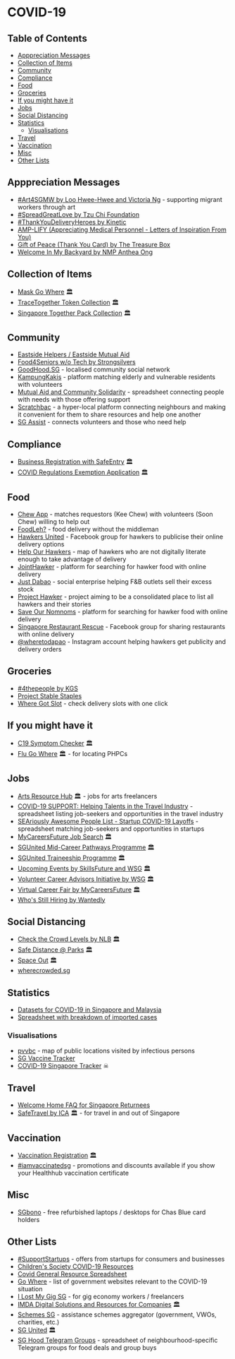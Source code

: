 # COVID-19

<!-- omit in toc -->
## Table of Contents

- [Apppreciation Messages](#apppreciation-messages)
- [Collection of Items](#collection-of-items)
- [Community](#community)
- [Compliance](#compliance)
- [Food](#food)
- [Groceries](#groceries)
- [If you might have it](#if-you-might-have-it)
- [Jobs](#jobs)
- [Social Distancing](#social-distancing)
- [Statistics](#statistics)
  - [Visualisations](#visualisations)
- [Travel](#travel)
- [Vaccination](#vaccination)
- [Misc](#misc)
- [Other Lists](#other-lists)

## Apppreciation Messages

- [#Art4SGMW by Loo Hwee-Hwee and Victoria Ng](https://www.facebook.com/Art4SGMW) - supporting migrant workers through art
- [#SpreadGreatLove by Tzu Chi Foundation](https://www.kudoboard.com/boards/0dJqy9dE)
- [#ThankYouDeliveryHeroes by Kinetic](https://www.thankyoudeliveryheroes.com)
- [AMP-LIFY (Appreciating Medical Personnel - Letters of Inspiration From You)](https://www.facebook.com/sgamplify/)
- [Gift of Peace (Thank You Card) by The Treasure Box](https://www.thetreasurebox.sg/products/gift-of-peace-thank-you-card)
- [Welcome In My Backyard by NMP Anthea Ong](https://www.wimby.sg)

## Collection of Items

- [Mask Go Where](https://mask.gowhere.gov.sg) 🏛️
- [TraceTogether Token Collection](https://token.gowhere.gov.sg) 🏛️
- [Singapore Together Pack Collection](https://sgtogetherpack.gowhere.gov.sg) 🏛️

## Community

- [Eastside Helpers / Eastside Mutual Aid](https://linktr.ee/Eastsidehelpers)
- [Food4Seniors w/o Tech by Strongsilvers](https://gifting.sg/food4seniors)
- [GoodHood.SG](https://www.goodhoodsg.com) - localised community social network
- [KampungKakis](https://kampungkakis.org) - platform matching elderly and vulnerable residents with volunteers
- [Mutual Aid and Community Solidarity](https://docs.google.com/spreadsheets/d/1XzScy_hXVg7hVScZ_g6RBxq-ubkyvt601zD88w1IOo4) - spreadsheet connecting people with needs with those offering support
- [Scratchbac](https://scratchbac.com) - a hyper-local platform connecting neighbours and making it convenient for them to share resources and help one another
- [SG Assist](https://www.sgassist.com) - connects volunteers and those who need help

## Compliance

- [Business Registration with SafeEntry](https://www.safeentry.gov.sg) 🏛️
- [COVID Regulations Exemption Application](https://www.gobusiness.gov.sg/covid) 🏛️

## Food

- [Chew App](https://www.chewapp.co) - matches requestors (Kee Chew) with volunteers (Soon Chew) willing to help out
- [FoodLeh?](https://www.foodleh.app) - food delivery without the middleman
- [Hawkers United](https://www.facebook.com/groups/HawkersUnited2020/) - Facebook group for hawkers to publicise their online delivery options
- [Help Our Hawkers](https://www.google.com/maps/d/viewer?mid=1XcpTiJpt_O-Rw6Wu8qrtCm_Ek9VUgIDF&ll=1.3174863749308747%2C103.87869089999995&z=14) - map of hawkers who are not digitally literate enough to take advantage of delivery
- [JointHawker](https://www.jointhawker.com/en/) - platform for searching for hawker food with online delivery
- [Just Dabao](https://justdabao.com/) - social enterprise helping F&B outlets sell their excess stock
- [Project Hawker](https://projecthawker.com/) - project aiming to be a consolidated place to list all hawkers and their stories
- [Save Our Nomnoms](https://www.saveournomnoms.com) - platform for searching for hawker food with online delivery
- [Singapore Restaurant Rescue](https://www.facebook.com/groups/703761213763956/) - Facebook group for sharing restaurants with online delivery
- [@wheretodapao](https://www.instagram.com/wheretodapao/) - Instagram account helping hawkers get publicity and delivery orders

## Groceries

- [#4thepeople by KGS](https://www.kgs.com.sg/4thepeople)
- [Project Stable Staples](https://projectstablestaples.sg)
- [Where Got Slot](https://www.yourblazeguard.com/where-got-slot/) - check delivery slots with one click

## If you might have it

- [C19 Symptom Checker](https://www.sgcovidcheck.gov.sg) 🏛️
- [Flu Go Where](https://flu.gowhere.gov.sg) 🏛️ - for locating PHPCs

## Jobs

- [Arts Resource Hub](https://www.artsresourcehub.gov.sg) 🏛️ - jobs for arts freelancers
- [COVID-19 SUPPORT: Helping Talents in the Travel Industry](https://docs.google.com/spreadsheets/d/1VvxbBMiEkjs0HA8vq_ClpSpT6tpwPOGGbLVqsOzwLI4) - spreadsheet listing job-seekers and opportunities in the travel industry
- [SEAriously Awesome People List - Startup COVID-19 Layoffs](https://docs.google.com/spreadsheets/d/1U13Ef3EnJnMzuElElAJPbWiNBKutQuB7ldQED4C8L_Y/edit#gid=646084865) - spreadsheet matching job-seekers and opportunities in startups
- [MyCareersFuture Job Search](https://employer.mycareersfuture.gov.sg/) 🏛️
- [SGUnited Mid-Career Pathways Programme](https://www.wsg.gov.sg/programmes-and-initiatives/SGUnitedMidCareerPathways-Trainees.html) 🏛️
- [SGUnited Traineeship Programme](https://www.wsg.gov.sg/SGUnitedTraineeships-Trainees.html) 🏛️
- [Upcoming Events by SkillsFuture and WSG](https://www.ssg-wsg.gov.sg/events.html) 🏛️
- [Volunteer Career Advisors Initiative by WSG](https://wsgvcai.glideapp.io) 🏛️
- [Virtual Career Fair by MyCareersFuture](https://vcf.mycareersfuture.gov.sg/vcf) 🏛️
- [Who's Still Hiring by Wantedly](https://sg.wantedly.com/hiring_freezes/sg)

## Social Distancing

- [Check the Crowd Levels by NLB](https://www.nlb.gov.sg/visitors) 🏛️
- [Safe Distance @ Parks](https://safedistparks.nparks.gov.sg) 🏛️
- [Space Out](https://www.spaceout.gov.sg) 🏛️
- [wherecrowded.sg](https://wherecrowded.sg)

## Statistics

- [Datasets for COVID-19 in Singapore and Malaysia](https://github.com/alphamodel/COVID-19-SG)
- [Spreadsheet with breakdown of imported cases](https://docs.google.com/spreadsheets/d/1ONQOU338geT9kZlKH1KIP2pXhodc4-zRsrDaxT_OYps)

### Visualisations

- [pvvbc](https://ppvbc.github.io) - map of public locations visited by infectious persons
- [SG Vaccine Tracker](https://vaccine.justinng.net)
- [COVID-19 Singapore Tracker](https://github.com/wentjun/covid-19-sg) ☠

## Travel

- [Welcome Home FAQ for Singapore Returnees](https://docs.google.com/document/d/1-Xqqq10IyFnf4f94Kt4x9a-RP-YsKhYTEByIasoeSDI)
- [SafeTravel by ICA](https://safetravel.ica.gov.sg) 🏛️ - for travel in and out of Singapore

## Vaccination

- [Vaccination Registration](https://www.vaccine.gov.sg) 🏛️
- [#iamvaccinatedsg](https://iamvaccinated.sg) - promotions and discounts available if you show your Healthhub vaccination certificate

## Misc

- [SGbono](https://sgbono.org) - free refurbished laptops / desktops for Chas Blue card holders

## Other Lists

- [#SupportStartups](https://www.supportstartups.com) - offers from startups for consumers and businesses
- [Children's Society COVID-19 Resources](https://www.childrensociety.org.sg/covid19-resources)
- [Covid General Resource Spreadsheet](https://docs.google.com/spreadsheets/d/1Sc8m4GxdTQF8xDuJBvhZMd4P41ruJN8LNK5pX92rOTk)
- [Go Where](https://www.gowhere.gov.sg) - list of government websites relevant to the COVID-19 situation
- [I Lost My Gig SG](https://ilostmygig.sg) - for gig economy workers / freelancers
- [IMDA Digital Solutions and Resources for Companies](https://www.imda.gov.sg/programme-listing/smes-go-digital) 🏛️
- [Schemes SG](https://schemes.sg/index.html) - assistance schemes aggregator (government, VWOs, charities, etc.)
- [SG United](https://www.sgunited.gov.sg) 🏛️
- [SG Hood Telegram Groups](https://docs.google.com/spreadsheets/d/1GhMKsX4hbUmCtJa79BRPvaQHQQE5AJeiHle2H8BRsYA/edit#gid=0) - spreadsheet of neighbourhood-specific Telegram groups for food deals and group buys
